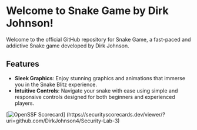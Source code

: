 # Welcome to Snake Game by Dirk Johnson!


Welcome to the official GitHub repository for Snake Game, a fast-paced and addictive Snake game developed by Dirk Johnson. 
## Features

- **Sleek Graphics**: Enjoy stunning graphics and animations that immerse you in the Snake Blitz experience.
- **Intuitive Controls**: Navigate your snake with ease using simple and responsive controls designed for both beginners and experienced players.

[![OpenSSF Scorecard](htt‌ps://api.securityscorecards.dev/projects/github.com/DirkJohnson4/Security-Lab-3/badge)]
(htt‌ps://securityscorecards.dev/viewer/?uri=github.com/DirkJohnson4/Security-Lab-3)
